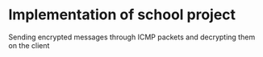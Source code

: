 # Implementation of school project 

Sending encrypted messages through ICMP packets and decrypting them on the client
